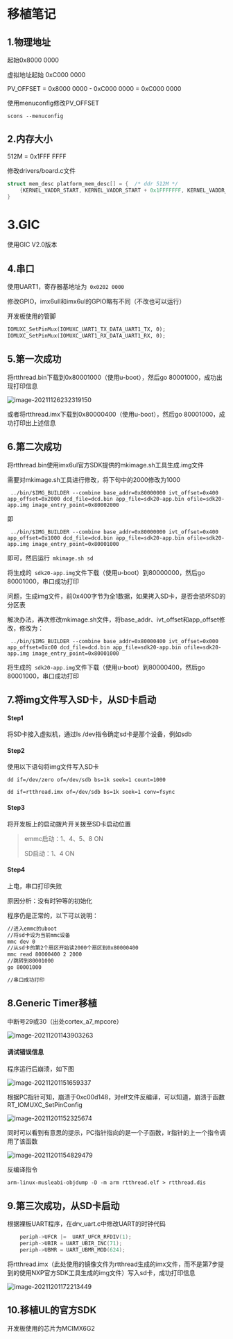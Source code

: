 # 移植笔记

## 1.物理地址

起始0x8000 0000

虚拟地址起始 0xC000 0000

PV_OFFSET = 0x8000 0000 - 0xC000 0000 = 0xC000 0000

使用menuconfig修改PV_OFFSET

`scons --menuconfig`

## 2.内存大小

512M = 0x1FFF FFFF

修改drivers/board.c文件

``` c
struct mem_desc platform_mem_desc[] = {  /* ddr 512M */
    {KERNEL_VADDR_START, KERNEL_VADDR_START + 0x1FFFFFFF, KERNEL_VADDR_START + PV_OFFSET, NORMAL_MEM}
}
```

# 3.GIC

使用GIC V2.0版本

## 4.串口

使用UART1，寄存器基地址为` 0x0202 0000`

修改GPIO，imx6ull和imx6ul的GPIO略有不同（不改也可以运行）

开发板使用的管脚

``` makefile
IOMUXC_SetPinMux(IOMUXC_UART1_TX_DATA_UART1_TX, 0);
IOMUXC_SetPinMux(IOMUXC_UART1_RX_DATA_UART1_RX, 0);
```



## 5.第一次成功

将rtthread.bin下载到0x80001000（使用u-boot），然后go 80001000，成功出现打印信息

![image-20211126232319150](F:\RTThread\imx6ul\image-20211126232319150.png)

或者将rtthread.imx下载到0x80000400（使用u-boot），然后go 80001000，成功打印出上述信息

## 6.第二次成功

将rtthread.bin使用imx6ul官方SDK提供的mkimage.sh工具生成.img文件

需要对mkimage.sh工具进行修改，将下句中的2000修改为1000

` ../bin/$IMG_BUILDER --combine base_addr=0x80000000 ivt_offset=0x400 app_offset=0x2000 dcd_file=dcd.bin app_file=sdk20-app.bin ofile=sdk20-app.img image_entry_point=0x80002000`

即

` ../bin/$IMG_BUILDER --combine base_addr=0x80000000 ivt_offset=0x400 app_offset=0x1000 dcd_file=dcd.bin app_file=sdk20-app.bin ofile=sdk20-app.img image_entry_point=0x80001000`

即可，然后运行` mkimage.sh sd`

将生成的` sdk20-app.img`文件下载（使用u-boot）到80000000，然后go 80001000，串口成功打印

问题，生成img文件，前0x400字节为全1数据，如果拷入SD卡，是否会损坏SD的分区表

解决办法，再次修改mkimage.sh文件，将base_addr、ivt_offset和app_offset修改，修改为：

` ../bin/$IMG_BUILDER --combine base_addr=0x80000400 ivt_offset=0x000 app_offset=0xc00 dcd_file=dcd.bin app_file=sdk20-app.bin ofile=sdk20-app.img image_entry_point=0x80001000`

将生成的` sdk20-app.img`文件下载（使用u-boot）到80000400，然后go 80001000，串口成功打印

## 7.将img文件写入SD卡，从SD卡启动

#### Step1

将SD卡接入虚拟机，通过ls /dev指令确定sd卡是那个设备，例如sdb

#### Step2

使用以下语句将img文件写入SD卡

``` dd if=/dev/zero of=/dev/sdb bs=1k seek=1 count=1000 ``` 

```dd if=rtthread.imx of=/dev/sdb bs=1k seek=1 conv=fsync```

 #### Step3

将开发板上的启动拨片开关拨至SD卡启动位置

> emmc启动：1、4、5、8 ON
>
> SD启动：1、4 ON

 #### Step4

上电，串口打印失败

原因分析：没有时钟等的初始化

 程序仍是正常的，以下可以说明：

```makefile
//进入emmc的uboot
//将sd卡设为当前mmc设备
mmc dev 0
//从sd卡的第2个扇区开始读2000个扇区到0x80000400
mmc read 80000400 2 2000
//跳转到80001000
go 80001000

//串口成功打印
```

## 8.Generic Timer移植

中断号29或30（出处cortex_a7_mpcore）

 ![image-20211201143903263](F:\RTThread\imx6ul\image-20211201143903263.png)

#### 调试错误信息

程序运行后崩溃，如下图

![image-20211201151659337](F:\RTThread\imx6ul\image-20211201151659337.png)

根据PC指针可知，崩溃于0xc00d148，对elf文件反编译，可以知道，崩溃于函数RT_IOMUXC_SetPinConfig

![image-20211201152325674](F:\RTThread\imx6ul\image-20211201152325674.png)

同时可以看到有意思的提示，PC指针指向的是一个子函数，lr指针的上一个指令调用了该函数

![image-20211201154829479](F:\RTThread\imx6ul\image-20211201154829479.png)

反编译指令

``` makefile
arm-linux-musleabi-objdump -D -m arm rtthread.elf > rtthread.dis
```

## 9.第三次成功，从SD卡启动

根据裸板UART程序，在drv_uart.c中修改UART的时钟代码

``` c
    periph->UFCR |=  UART_UFCR_RFDIV(1);
    periph->UBIR = UART_UBIR_INC(71);
    periph->UBMR = UART_UBMR_MOD(624);
```

将rtthread.imx（此处使用的镜像文件为rtthread生成的imx文件，而不是第7步提到的使用NXP官方SDK工具生成的img文件）写入sd卡，成功打印信息

![image-20211201172213449](F:\RTThread\imx6ul\image-20211201172213449.png)

## 10.移植UL的官方SDK

开发板使用的芯片为MCIMX6G2
